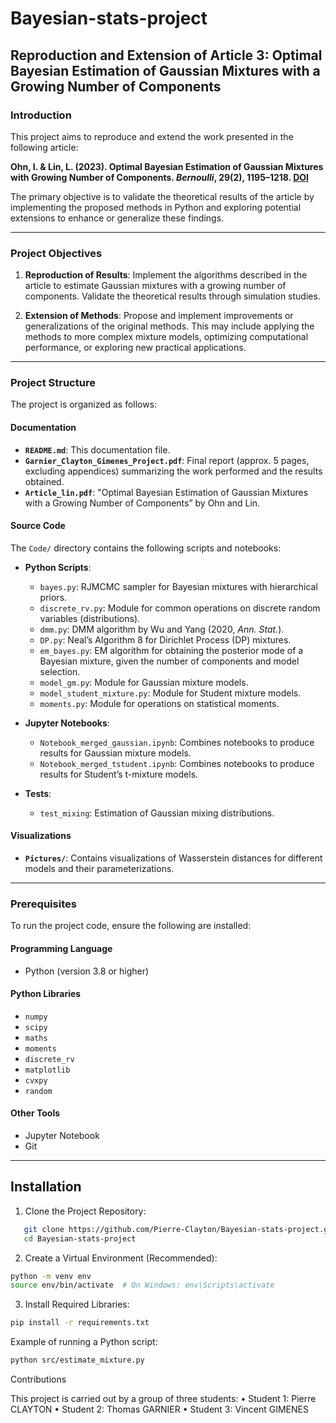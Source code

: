 # Bayesian-stats-project

## Reproduction and Extension of Article 3: Optimal Bayesian Estimation of Gaussian Mixtures with a Growing Number of Components

### Introduction

This project aims to reproduce and extend the work presented in the following article:

**Ohn, I. & Lin, L. (2023). Optimal Bayesian Estimation of Gaussian Mixtures with Growing Number of Components. _Bernoulli_, 29(2), 1195–1218. [DOI](https://doi.org/10.3150/22-BEJ1495)**

The primary objective is to validate the theoretical results of the article by implementing the proposed methods in Python and exploring potential extensions to enhance or generalize these findings.

---

### Project Objectives

1. **Reproduction of Results**: Implement the algorithms described in the article to estimate Gaussian mixtures with a growing number of components. Validate the theoretical results through simulation studies.

2. **Extension of Methods**: Propose and implement improvements or generalizations of the original methods. This may include applying the methods to more complex mixture models, optimizing computational performance, or exploring new practical applications.

---

### Project Structure

The project is organized as follows:

#### Documentation
- **`README.md`**: This documentation file.
- **`Garnier_Clayton_Gimenes_Project.pdf`**: Final report (approx. 5 pages, excluding appendices) summarizing the work performed and the results obtained.
- **`Article_lin.pdf`**: "Optimal Bayesian Estimation of Gaussian Mixtures with a Growing Number of Components” by Ohn and Lin.

#### Source Code
The `Code/` directory contains the following scripts and notebooks:
- **Python Scripts**:
  - `bayes.py`: RJMCMC sampler for Bayesian mixtures with hierarchical priors.
  - `discrete_rv.py`: Module for common operations on discrete random variables (distributions).
  - `dmm.py`: DMM algorithm by Wu and Yang (2020, *Ann. Stat.*).
  - `DP.py`: Neal’s Algorithm 8 for Dirichlet Process (DP) mixtures.
  - `em_bayes.py`: EM algorithm for obtaining the posterior mode of a Bayesian mixture, given the number of components and model selection.
  - `model_gm.py`: Module for Gaussian mixture models.
  - `model_student_mixture.py`: Module for Student mixture models.
  - `moments.py`: Module for operations on statistical moments.

- **Jupyter Notebooks**:
  - `Notebook_merged_gaussian.ipynb`: Combines notebooks to produce results for Gaussian mixture models.
  - `Notebook_merged_tstudent.ipynb`: Combines notebooks to produce results for Student’s t-mixture models.

- **Tests**:
  - `test_mixing`: Estimation of Gaussian mixing distributions.

#### Visualizations
- **`Pictures/`**: Contains visualizations of Wasserstein distances for different models and their parameterizations.

---

### Prerequisites

To run the project code, ensure the following are installed:

#### Programming Language
- Python (version 3.8 or higher)

#### Python Libraries
- `numpy`
- `scipy`
- `maths`
- `moments`
- `discrete_rv`
- `matplotlib`
- `cvxpy`
- `random`

#### Other Tools
- Jupyter Notebook
- Git

---

## Installation

1. Clone the Project Repository:
```bash
   git clone https://github.com/Pierre-Clayton/Bayesian-stats-project.git
   cd Bayesian-stats-project
```

2.	Create a Virtual Environment (Recommended):
```bash
python -m venv env
source env/bin/activate  # On Windows: env\Scripts\activate
```

3.	Install Required Libraries:
```bash
pip install -r requirements.txt
```

Example of running a Python script:
```bash
python src/estimate_mixture.py
```
Contributions

This project is carried out by a group of three students:
	•	Student 1: Pierre CLAYTON 
	•	Student 2: Thomas GARNIER 
	•	Student 3: Vincent GIMENES


